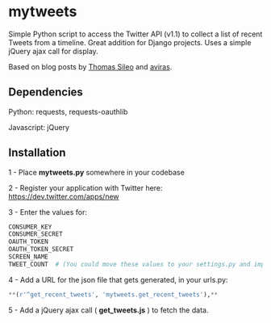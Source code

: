 mytweets
========

Simple Python script to access the Twitter API (v1.1) to collect a list of recent Tweets from a timeline.  Great addition for Django projects.  Uses a simple jQuery ajax call for display. 

Based on blog posts by [Thomas Sileo](http://thomassileo.com/blog/2013/01/25/using-twitter-rest-api-v1-dot-1-with-python/) and [aviras](http://aviras.wordpress.com/2013/06/17/get-recent-tweets-from-1-1-api-django-jquery/).


Dependencies
-------------
Python: requests, requests-oauthlib

Javascript: jQuery

Installation
---------------

1 - Place **mytweets.py** somewhere in your codebase

2 - Register your application with Twitter here: https://dev.twitter.com/apps/new

3 - Enter the values for:

```Python
CONSUMER_KEY
CONSUMER_SECRET
OAUTH_TOKEN
OAUTH_TOKEN_SECRET
SCREEN_NAME
TWEET_COUNT  # (You could move these values to your settings.py and import them)
```
4 - Add a URL for the json file that gets generated, in your urls.py:  

```Python
**(r'^get_recent_tweets', 'mytweets.get_recent_tweets'),**
```

5 - Add a jQuery ajax call ( **get_tweets.js** ) to fetch the data.


